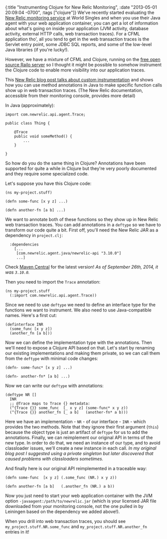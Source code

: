 {:title "Instrumenting Clojure for New Relic Monitoring",
 :date "2013-05-01 20:09:04 -0700",
 :tags ["clojure"]}
We've recently started evaluating the [New Relic monitoring service](http://newrelic.com/) at World Singles and when you use their Java agent with your web application container, you can get a lot of information about what's going on inside your application (JVM activity, database activity, external HTTP calls, web transaction traces).<!-- more --> For a CFML application tho', all you tend to get in the web transaction traces is the Servlet entry point, some JDBC SQL reports, and some of the low-level Java libraries (if you're lucky!).

However, we have a mixture of CFML and Clojure, running on the [free open source Railo server](http://www.getrailo.org) so I thought it might be possible to somehow instrument the Clojure code to enable more visibility into our application traces.

This [New Relic blog post talks about custom instrumentation](http://blog.newrelic.com/2012/11/13/setting-up-custom-instrumentation-using-the-new-relic-java-agent/) and shows how you can use method annotations in Java to make specific function calls show up in web transaction traces. (The New Relic documentation, accessible from their monitoring console, provides more detail)

In Java (approximately):

    import com.newrelic.api.agent.Trace;
    
    public class Thing {
    
        @Trace
        public void someMethod() {
            ...
        }
    
    }

So how do you do the same thing in Clojure? Annotations have been supported for quite a while in Clojure but they're very poorly documented and they require some specialized code.

Let's suppose you have this Clojure code:

    (ns my-project.stuff)
    
    (defn some-func [x y z] ...)
    
    (defn another-fn [a b] ...)

We want to annotate both of these functions so they show up in New Relic web transaction traces. You can add annotations in a `deftype` so we have to transform our code quite a bit. First off, you'll need the New Relic JAR as a dependency in `project.clj`:

      :dependencies
        [...
         [com.newrelic.agent.java/newrelic-api "3.10.0"]
         ...]

Check [Maven Central](http://search.maven.org/#search%7Cga%7C1%7Cnewrelic-api) for the latest version! _As of September 26th, 2014, it was `3.10.0`._

Then you need to import the `Trace` annotation:

    (ns my-project.stuff
      (:import com.newrelic.api.agent.Trace))

Since we need to use `deftype` we need to define an interface type for the functions we want to instrument. We also need to use Java-compatible names. Here's a first cut:

    (definterface INR
      (some_func [x y z])
      (another_fn [a b]))

Now we can define the implementation type with the annotations. Then we'll need to expose a Clojure API based on that. Let's start by renaming our existing implementations and making them private, so we can call them from the `deftype` with minimal code changes:

    (defn- some-func* [x y z] ...)
    
    (defn- another-fn* [a b] ...)

Now we can write our `deftype` with annotations:

    (deftype NR []
      INR
      ;; @Trace maps to Trace {} metadata:
      (^{Trace {}} some_func  [_ x y z] (some-func* x y z))
      (^{Trace {}} another_fn [_ a b]   (another-fn* a b)))

Here we have an implementation - `NR` - of our interface - `INR` - which provides the two methods. Note that they ignore their first argument (`this`) because the object type is just an artifact of `deftype` for us to add the annotations. Finally, we can reimplement our original API in terms of the new type. In order to do that, we need an instance of our type, and to avoid classloader issues, we'll create a new instance in each call. _In my original blog post I suggested using a private singleton but later discovered that caused problems with classloaders sometimes._

And finally here is our original API reimplemented in a traceable way:

    (defn some-func  [x y z] (.some_func (NR.) x y z))
    
    (defn another-fn [a b]   (.another_fn (NR.) a b))

Now you just need to start your web application container with the JVM option `-javaagent:/path/to/newrelic.jar` (which is your licensed JAR file downloaded from your monitoring console, not the one pulled in by Leiningen based on the dependency we added above!).

When you drill into web transaction traces, you should see `my_project.stuff.NR.some_func` and `my_project.stuff.NR.another_fn` entries in it!
